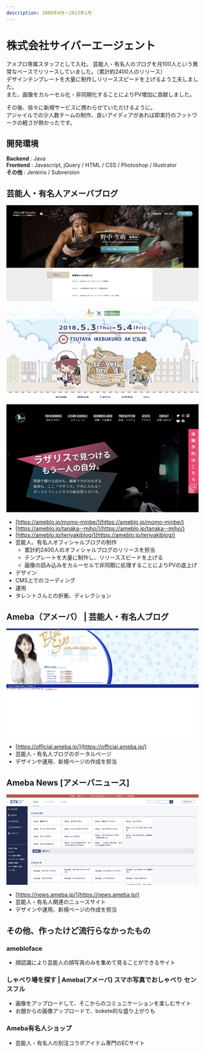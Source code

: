```yaml
---
description: 2008年4月～2013年1月
---
```


# 株式会社サイバーエージェント

アメブロ専属スタッフとして入社。 芸能人・有名人のブログを月100人という異常なペースでリリースしていました。（累計約2400人のリリース）\
デザインテンプレートを大量に制作しリリーススピードを上げるよう工夫しました。\
また、画像をカルーセル化・非同期化することによりPV増加に貢献しました。

その後、徐々に新規サービスに携わらせていただけるように。\
アジャイルでの少人数チームの制作、良いアイディアがあれば即実行のフットワークの軽さが熱かったです。

## 開発環境

**Backend** : Java\
**Frontend** : Javascript, jQuery / HTML / CSS / Photoshop / Illustrator\
**その他** : Jenkins / Subversion

## 芸能人・有名人アメーバブログ

![桃オフィシャルブログ](<../.gitbook/assets/image (9).png>)

![田中美保オフィシャルブログ｢340112!!｣](<../.gitbook/assets/image (8).png>)

![TERIYAKI BOYZ テリヤキボーイズ OFFICIAL BLOG](../.gitbook/assets/image.png)

* [https://ameblo.jp/momo-minbe/](https://ameblo.jp/momo-minbe/)
* [https://ameblo.jp/tanaka--miho/](https://ameblo.jp/tanaka--miho/)
* [https://ameblo.jp/teriyakiblog/](https://ameblo.jp/teriyakiblog/)
* 芸能人、有名人オフィシャルブログの制作
  * 累計約2400人のオフィシャルブログのリリースを担当
  * テンプレートを大量に制作し、リリーススピードを上げる
  * 画像の読み込みをカルーセルで非同期に処理することによりPVの底上げ
* デザイン
* CMS上でのコーディング
* 運用
* タレントさんとの折衝、ディレクション

## Ameba（アメーバ） | 芸能人・有名人ブログ

![Ameba（アメーバ） | 芸能人・有名人ブログ](<../.gitbook/assets/image (13).png>)

* [https://official.ameba.jp/](https://official.ameba.jp/)
* 芸能人・有名人ブログのポータルページ
* デザインや運用、新規ページの作成を担当

## Ameba News \[アメーバニュース]

![Ameba News \[アメーバニュース\]](<../.gitbook/assets/image (17).png>)

* [https://news.ameba.jp/](https://news.ameba.jp/)
* 芸能人・有名人関連のニュースサイト
* デザインや運用、新規ページの作成を担当

## その他、作ったけど流行らなかったもの

### amebloface

* 顔認識により芸能人の顔写真のみを集めて見ることができるサイト

### しゃべり場を探す | Ameba(アメーバ) スマホ写真でおしゃべり センスフル

* 画像をアップロードして、そこからのコミュニケーションを楽しむサイト
* お題からの画像アップロードで、bokete的な盛り上がりも

### Ameba有名人ショップ

* 芸能人・有名人の別注コラボアイテム専門のECサイト



&#x20;

